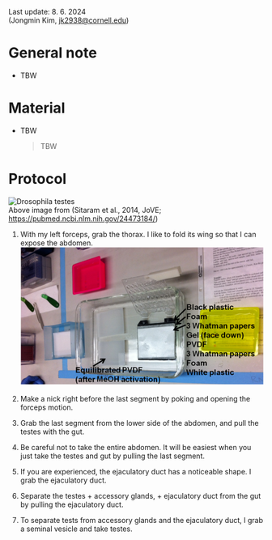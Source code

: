 
Last update: 8. 6. 2024 <br>
(Jongmin Kim, jk2938@cornell.edu)

# General note
- TBW

# Material
- TBW
  > TBW

# Protocol

![Drosophila testes](https://www.ncbi.nlm.nih.gov/pmc/articles/PMC4089415/bin/jove-83-51058-1.jpg?raw=true "Drosophila testes")
<br>Above image from (Sitaram et al., 2014, JoVE; https://pubmed.ncbi.nlm.nih.gov/24473184/)

1. With my left forceps, grab the thorax. I like to fold its wing so that I can expose the abdomen.
![Transfer setup](https://github.com/jongminkmg/Storage/blob/main/TransferSetup.png?raw=true "Transfer setup")

3. Make a nick right before the last segment by poking and opening the forceps motion.

4. Grab the last segment from the lower side of the abdomen, and pull the testes with the gut.

5. Be careful not to take the entire abdomen. It will be easiest when you just take the testes and gut by pulling the last segment.

6. If you are experienced, the ejaculatory duct has a noticeable shape. I grab the ejaculatory duct.

7. Separate the testes + accessory glands, + ejaculatory duct from the gut by pulling the ejaculatory duct.

8. To separate tests from accessory glands and the ejaculatory duct, I grab a seminal vesicle and take testes.



